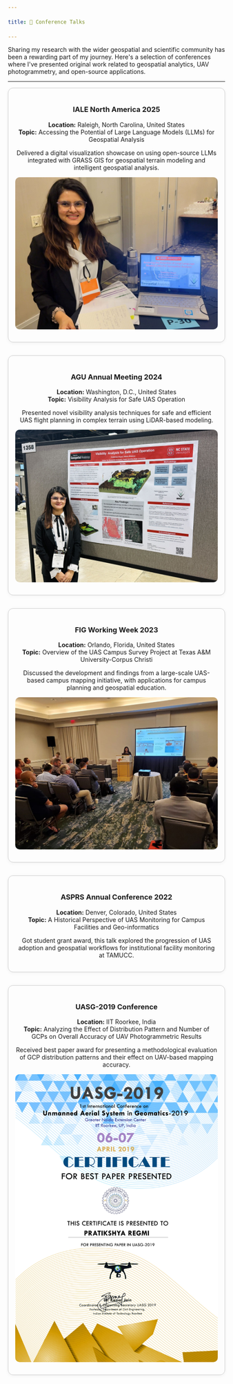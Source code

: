 ```yaml
---

title: 🎤 Conference Talks

---
```


Sharing my research with the wider geospatial and scientific community has been a rewarding part of my journey. Here's a selection of conferences where I've presented original work related to geospatial analytics, UAV photogrammetry, and open-source applications.

---

<div style="display: flex; flex-wrap: wrap; gap: 30px; justify-content: center;">

<!-- IALE 2025 -->
<div style="flex: 1 1 400px; max-width: 600px; border: 1px solid #ccc; border-radius: 12px; padding: 16px; box-shadow: 0 2px 8px rgba(0,0,0,0.05); text-align: center;">
  <h3>IALE North America 2025</h3>
  <p><strong>Location:</strong> Raleigh, North Carolina, United States<br><strong>Topic:</strong> Accessing the Potential of Large Language Models (LLMs) for Geospatial Analysis</p>
  <p>Delivered a digital visualization showcase on using open-source LLMs integrated with GRASS GIS for geospatial terrain modeling and intelligent geospatial analysis.</p>
  <img src="/assets/img/iale.jpeg" alt="IALE 2024 Presentation" style="width: 100%; border-radius: 10px; margin-bottom: 10px;">
</div>

<!-- AGU 2024 -->
<div style="flex: 1 1 400px; max-width: 600px; border: 1px solid #ccc; border-radius: 12px; padding: 16px; box-shadow: 0 2px 8px rgba(0,0,0,0.05); text-align: center;">

  <h3>AGU Annual Meeting 2024</h3>
  <p><strong>Location:</strong> Washington, D.C., United States <br><strong>Topic:</strong> Visibility Analysis for Safe UAS Operation</p>
  <p>Presented novel visibility analysis techniques for safe and efficient UAS flight planning in complex terrain using LiDAR-based modeling.</p>
  <img src="/assets/img/agu1.jpg" alt="AGU 2024 Presentation" style="width: 100%; border-radius: 10px; margin-bottom: 10px;">
</div>


<!-- FIG 2023 -->
<div style="flex: 1 1 400px; max-width: 600px; border: 1px solid #ccc; border-radius: 12px; padding: 16px; box-shadow: 0 2px 8px rgba(0,0,0,0.05); text-align: center;">

  <h3>FIG Working Week 2023</h3>
  <p><strong>Location:</strong> Orlando, Florida, United States<br><strong>Topic:</strong> Overview of the UAS Campus Survey Project at Texas A&M University-Corpus Christi</p>
  <p>Discussed the development and findings from a large-scale UAS-based campus mapping initiative, with applications for campus planning and geospatial education.</p>
  <img src="/assets/img/fig2.jpg" alt="FIG 2023 Presentation" style="width: 100%; border-radius: 10px; margin-bottom: 10px;">
</div>

<!-- ASPRS 2022 -->
<div style="flex: 1 1 400px; max-width: 600px; border: 1px solid #ccc; border-radius: 12px; padding: 16px; box-shadow: 0 2px 8px rgba(0,0,0,0.05); text-align: center;">
  <h3>ASPRS Annual Conference 2022</h3>
  <p><strong>Location:</strong> Denver, Colorado, United States<br><strong>Topic:</strong> A Historical Perspective of UAS Monitoring for Campus Facilities and Geo-informatics</p>
  <p>Got student grant award, this talk explored the progression of UAS adoption and geospatial workflows for institutional facility monitoring at TAMUCC.</p>
</div>

<!-- UASG 2019 -->
<div style="flex: 1 1 400px; max-width: 600px; border: 1px solid #ccc; border-radius: 12px; padding: 16px; box-shadow: 0 2px 8px rgba(0,0,0,0.05); text-align: center;">

  <h3>UASG-2019 Conference</h3>
  <p><strong>Location:</strong> IIT Roorkee, India<br><strong>Topic:</strong> Analyzing the Effect of Distribution Pattern and Number of GCPs on Overall Accuracy of UAV Photogrammetric Results</p>
  <p>Received best paper award for presenting a methodological evaluation of GCP distribution patterns and their effect on UAV-based mapping accuracy.</p>
    <img src="/assets/img/UASG.jpg" alt="UASG 2019 Presentation" style="width: 100%; border-radius: 10px; margin-bottom: 10px;">
</div>

</div>
